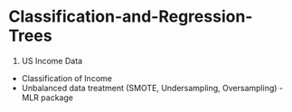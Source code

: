 # Classification-and-Regression-Trees

1. US Income Data
 - Classification of Income
 - Unbalanced data treatment (SMOTE, Undersampling, Oversampling) - MLR package
